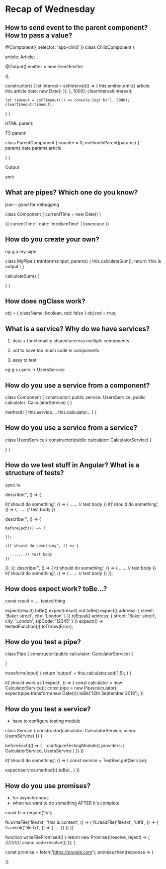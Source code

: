 # Recap of Wednesday

## How to send event to the parent component? How to pass a value?


@Component({
  selector: 'app-child'
})
class ChildComponent {

  article: Article;

  @Output()
  emitter = new EventEmitter<Article>();

  constructor() {
    let interval = setInterval(() => {
      this.emitter.emit({
        article: this.article
        date: new Date()
      });
    }, 1000);
    clearInterval(interval);

    let timeout = setTimeout(() => console.log('hi'), 5000);
    clearTimeout(timeout);
  }
}


HTML parent:
<div *ngFor="let article of articles">
  <app-child (emitter)="methodInParent($event)"></app-child>
</div>

TS parent:

class ParentComponent {
  counter = 0;
  methodInParent(params) {
    params.date
    params.article

  }
}


Output 

emit


















## What are pipes? Which one do you know?

json - good for debugging



class Component {
  currentTime = new Date()
}


{{ currentTime | date: 'mediumTime' | lowercase }}













## How do you create your own?

ng g p my-pipe

class MyPipe {
  tranforms(input, params) {
    this.calculateSum();
    return 'this is output';
  }

  calculateSum() {

  }
}

















## How does ngClass work?

<div [ngClass]="obj">
</div>

obj = {
  className: boolean,
  red: false
}
obj.red = true;





## What is a service? Why do we have services?

1. data + functionality shared accross multiple components

2. not to have too much code in components

3. easy to test

ng g s users -> UsersService




## How do you use a service from a component?

class Component {
  constructor(
      public service: UsersService,
      public calculator: CalculatorService) {
  }

  method() {
    this.service....
    this.calculator...
  }
}

















## How do you use a service from a service?

class UsersService {
  constructor(public calculator: CalculatorService) {

  }
}

















## How do we test stuff in Angular? What is a structure of tests?

spec.ts


describe('', () => {

  it('should do something', () => {
    ...... // test body
  })
  it('should do something', () => {
    ...... // test body
  })

  describe('', () => {

    beforeEach(() => {

    });

    it('should do something', () => {

      ...... // test body
    })
  });
});
describe('', () => {
  it('should do something', () => {
    ...... // test body
  })
  it('should do something', () => {
    ...... // test body
  })
});















## How does expect work? toBe...?

const result = .... tested thing

expect(result).toBe()
expect(result).not.toBe()
expect({
  address: {
    street: 'Baker street',
    city: 'London'
  }
}).toEqual({
  address: {
    street: 'Baker street',
    city: 'London',
    zipCode: '12345'
  }
})
expect(() => testedFunction()).toThrow(Error);















## How do you test a pipe?

class Pipe {
  constructor(public calculator: CalculatorService) {

  }

  transform(input) {
    return 'output' + this.calculator.add(1,5);
  }
}

it('should work as I expect', () => {
  const calculator = new CalculatorService();
  const pipe = new Pipe(calculator);
  expect(pipe.transform(new Date())).toBe('12th September 2018');
})















## How do you test a service?

- have to configure testing module

class Service {
  constructor(calculator: CalculatorService, users: UsersService) {}
}

beforeEach(() => {
  ...configureTestingModule({
    providers: [
      CalculatorService,
      UsersService
    ]
  })
})

it('should do something', () => {
  const service = TestBed.get(Service);
  <!-- const calc = new Calcualtor();
  const users = new UsersService(??????????);
  new Service(calc, users) -->
  expect(service.method()).toBe(...)
})












## How do you use promises?

- for asynchronous
- when we want to do something AFTER it's complete


const fs = require('fs');

fs.writeFile('file.txt', 'this is content', () => {
  fs.readFile('file.txt', 'utf8', () => {
    fs.unlink('file.txt', () => {
      ....
    })
  })
})

function writeFilePromised() {
  return new Promise((resolve, reject) => {
    ////////// async code
    resolve();
  });
}


const promise = fetch('https://google.com');
promise.then(response => {

})
